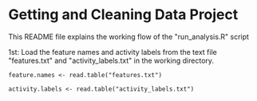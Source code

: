 Getting and Cleaning Data Project
=================================
This README file explains the working flow of the "run_analysis.R" script

<p>1st: Load the feature names and activity labels from the text file "features.txt" and "activity_labels.txt" in the working directory.</p>
<pre><code>feature.names <- read.table("features.txt")</code></pre>
<pre><code>activity.labels <- read.table("activity_labels.txt")</code></pre>


